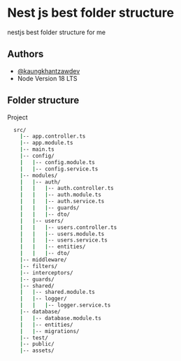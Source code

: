 
# Nest js best folder structure

nestjs best folder structure for me


## Authors

- [@kaungkhantzawdev](https://github.com/kaungkhantzawdev)
- Node Version 18 LTS


## Folder structure

Project

```bash
  src/
    |-- app.controller.ts
    |-- app.module.ts
    |-- main.ts
    |-- config/
    |   |-- config.module.ts
    |   |-- config.service.ts
    |-- modules/
    |   |-- auth/
    |   |   |-- auth.controller.ts
    |   |   |-- auth.module.ts
    |   |   |-- auth.service.ts
    |   |   |-- guards/
    |   |   |-- dto/
    |   |-- users/
    |   |   |-- users.controller.ts
    |   |   |-- users.module.ts
    |   |   |-- users.service.ts
    |   |   |-- entities/
    |   |   |-- dto/
    |-- middleware/
    |-- filters/
    |-- interceptors/
    |-- guards/
    |-- shared/
    |   |-- shared.module.ts
    |   |-- logger/
    |   |   |-- logger.service.ts
    |-- database/
    |   |-- database.module.ts
    |   |-- entities/
    |   |-- migrations/
    |-- test/
    |-- public/
    |-- assets/

```
